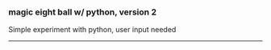### magic eight ball w/ python, version 2

Simple experiment with python, user input needed

-----------------------------------------------------------------------------
